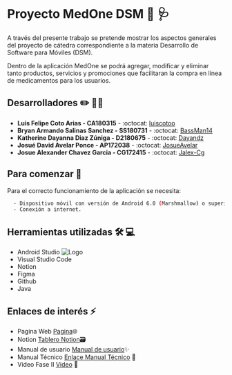 # Proyecto MedOne DSM 📱 🩺
A través del presente trabajo se pretende mostrar los aspectos generales del proyecto de cátedra correspondiente a la
materia Desarrollo de Software para Móviles (DSM). 

Dentro de la aplicación MedOne se podrá agregar, modificar y eliminar tanto productos, servicios y promociones que facilitaran la compra en línea de medicamentos para los usuarios. 

## Desarrolladores :pencil2: :technologist:
* **Luis Felipe Coto Arias - CA180315** - :octocat: [luiscotoo](https://github.com/luiscotoo)
* **Bryan Armando Salinas Sanchez - SS180731** - :octocat: [BassMan14](https://github.com/BassMan14)
* **Katherine Dayanna Diaz Zúniga - D2180675** - :octocat: [Dayandz](https://github.com/Dayandz)
* **Josué David Avelar Ponce - AP172038** - :octocat: [JosueAvelar](https://github.com/JosueAvelar)
* **Josue Alexander Chavez Garcia - CG172415** - :octocat: [Jalex-Cg](https://github.com/Jalex-Cg)

## Para comenzar 🚨 

Para el correcto funcionamiento de la aplicación se necesita: 

```bash
  - Dispositivo móvil con versión de Android 6.0 (Marshmallow) o superior.
  - Conexión a internet.
```
## Herramientas utilizadas :hammer_and_wrench: :computer:
 - Android Studio 
 ![Logo](https://upload.wikimedia.org/wikipedia/commons/thumb/9/92/Android_Studio_Trademark.svg/1280px-Android_Studio_Trademark.svg.png)
 - Visual Studio Code
 - Notion 
 - Figma
 - Github 
 - Java 

## Enlaces de interés :zap:
* Pagina Web [Pagina](https://nifty-lalande-d9f589.netlify.app)🌐
* Notion [Tablero Notion](https://www.notion.so/8d66fd2dc5264b4fb29d4208a552a88f?v=a44eb700a99d4c87ba0533ba64cbaf41)🗃️
* Manual de usuario [Manual de usuario](https://www.canva.com/design/DAEvFseDvbA/7mUBC2TSOpr_8DoMGZy2Jg/view?utm_content=DAEvFseDvbA&utm_campaign=designshare&utm_medium=link2&utm_source=sharebutton#1)✨
* Manual Técnico [Enlace Manual Técnico](https://www.canva.com/design/DAEvAzRkKxM/0ETV8GJ_IikOAW5mvWK53w/view?utm_content=DAEvAzRkKxM&utm_campaign=designshare&utm_medium=link2&utm_source=sharebutton) 👷
* Video Fase II [Video](https://drive.google.com/file/d/1mURNVNpwgNN95YU212GyiACnb-kdUmBE/view) :movie_camera:
